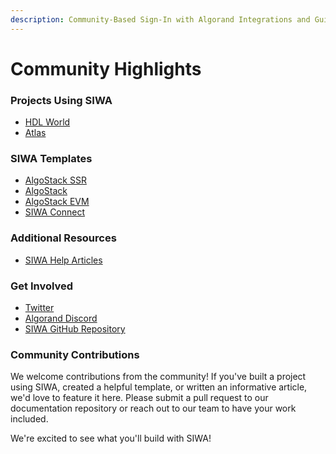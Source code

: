 ```yaml
---
description: Community-Based Sign-In with Algorand Integrations and Guides
---
```


# Community Highlights

### Projects Using SIWA

* [HDL World](https://hdl.world)
* [Atlas](https://atlas.box)

### SIWA Templates

* [AlgoStack SSR](https://algostack-ssr.vercel.app)
* [AlgoStack](https://algostack.vercel.app)
* [AlgoStack EVM](https://algostack-evm.vercel.app)
* [SIWA Connect](https://siwa-connect.vercel.app)

### Additional Resources

* [SIWA Help Articles](https://atlas.box/help/category/getting-started)

### Get Involved

* [Twitter](https://x.com/headline_crypto)
* [Algorand Discord](https://discord.gg/algorand)
* [SIWA GitHub Repository](https://github.com/headline-design/avmkit/tree/main/packages/siwa)

### Community Contributions

We welcome contributions from the community! If you've built a project using SIWA, created a helpful template, or written an informative article, we'd love to feature it here. Please submit a pull request to our documentation repository or reach out to our team to have your work included.

We're excited to see what you'll build with SIWA!
